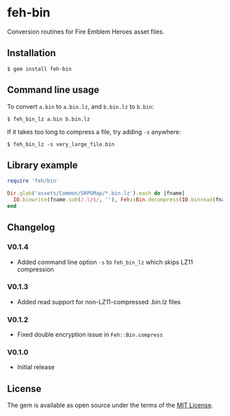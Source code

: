 # feh-bin

Conversion routines for Fire Emblem Heroes asset files.

## Installation

```
$ gem install feh-bin
```

## Command line usage

To convert `a.bin` to `a.bin.lz`, and `b.bin.lz` to `b.bin`:

```
$ feh_bin_lz a.bin b.bin.lz
```

If it takes too long to compress a file, try adding `-s` anywhere:

```
$ feh_bin_lz -s very_large_file.bin
```

## Library example

```ruby
require 'feh/bin'

Dir.glob('assets/Common/SRPGMap/*.bin.lz').each do |fname|
  IO.binwrite(fname.sub(/.lz$/, ''), Feh::Bin.decompress(IO.binread(fname)).pack('c*'))
end
```

## Changelog

### V0.1.4

- Added command line option `-s` to `feh_bin_lz` which skips LZ11 compression

### V0.1.3

- Added read support for non-LZ11-compressed .bin.lz files

### V0.1.2

- Fixed double encryption issue in `Feh::Bin.compress`

### V0.1.0

- Initial release

## License

The gem is available as open source under the terms of the [MIT License](https://opensource.org/licenses/MIT).
